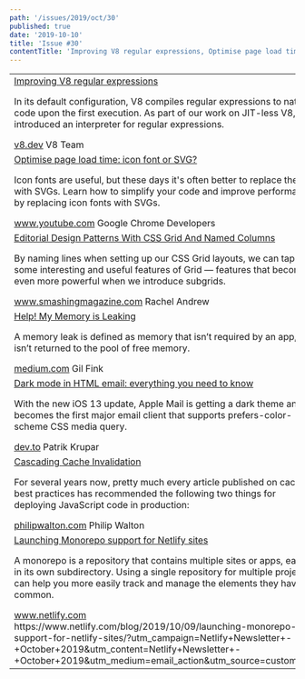 ```yaml
---
path: '/issues/2019/oct/30'
published: true
date: '2019-10-10'
title: 'Issue #30'
contentTitle: 'Improving V8 regular expressions, Optimise page load time: icon font or SVG? and Dark mode in HTML email: everything you need to know ,,,'
---
```


<center>
	<table align="center" border="0" cellspacing="0" width="100%" height="100%" cellpadding="0">
    <tbody>
				<tr>
					<td>
            <div class="issue__content">
              <a href="https://v8.dev/blog/regexp-tier-up" target="_blank" rel="noopener noreferrer">
                <span class="issue__content-title">Improving V8 regular expressions</span>
              </a>
							<p class="issue__content-desc">In its default configuration, V8 compiles regular expressions to native code upon the first execution. As part of our work on JIT-less V8, we introduced an interpreter for regular expressions.</p>
							<div class="issue__content-info"><a href="https://v8.dev/blog/regexp-tier-up" target="_blank" rel="noopener noreferrer">v8.dev</a> <span>V8 Team</span></div>
						</div>
					</td>
				</tr>
				<tr>
					<td>
            <div class="issue__content">
              <a href="https://www.youtube.com/watch?v=gdL7XWlFJ9c&feature=youtu.be" target="_blank" rel="noopener noreferrer">
                <span class="issue__content-title">Optimise page load time: icon font or SVG?</span>
              </a>
							<p class="issue__content-desc">Icon fonts are useful, but these days it's often better to replace them with SVGs. Learn how to simplify your code and improve performance by replacing icon fonts with SVGs.</p>
							<div class="issue__content-info"><a href="https://www.youtube.com/watch?v=gdL7XWlFJ9c&feature=youtu.be" target="_blank" rel="noopener noreferrer">www.youtube.com</a> <span>Google Chrome Developers</span></div>
						</div>
					</td>
				</tr>
				<tr>
					<td>
            <div class="issue__content">
              <a href="https://www.smashingmagazine.com/2019/10/editorial-design-patterns-css-grid-subgrid-naming/" target="_blank" rel="noopener noreferrer">
                <span class="issue__content-title">Editorial Design Patterns With CSS Grid And Named Columns</span>
              </a>
							<p class="issue__content-desc">By naming lines when setting up our CSS Grid layouts, we can tap into some interesting and useful features of Grid — features that become even more powerful when we introduce subgrids.</p>
							<div class="issue__content-info"><a href="https://www.smashingmagazine.com/2019/10/editorial-design-patterns-css-grid-subgrid-naming/" target="_blank" rel="noopener noreferrer">www.smashingmagazine.com</a> <span>Rachel Andrew</span></div>
						</div>
					</td>
				</tr>
				<tr>
					<td>
            <div class="issue__content">
              <a href="https://medium.com/@gilfink/help-my-memory-is-leaking-bf5dcaf83fc6" target="_blank" rel="noopener noreferrer">
                <span class="issue__content-title">Help! My Memory is Leaking</span>
              </a>
							<p class="issue__content-desc">A memory leak is defined as memory that isn’t required by an app, but isn’t returned to the pool of free memory.</p>
							<div class="issue__content-info"><a href="https://medium.com/@gilfink/help-my-memory-is-leaking-bf5dcaf83fc6" target="_blank" rel="noopener noreferrer">medium.com</a> <span>Gil Fink</span></div>
						</div>
					</td>
				</tr>
				<tr>
					<td>
            <div class="issue__content">
              <a href="https://dev.to/pkrupar/dark-mode-in-html-email-everything-you-need-to-know-3k29" target="_blank" rel="noopener noreferrer">
                <span class="issue__content-title">Dark mode in HTML email: everything you need to know</span>
              </a>
							<p class="issue__content-desc">With the new iOS 13 update, Apple Mail is getting a dark theme and becomes the first major email client that supports prefers-color-scheme CSS media query.</p>
							<div class="issue__content-info"><a href="https://dev.to/pkrupar/dark-mode-in-html-email-everything-you-need-to-know-3k29" target="_blank" rel="noopener noreferrer">dev.to</a> <span>Patrik Krupar</span></div>
						</div>
					</td>
				</tr>
				<tr>
					<td>
            <div class="issue__content">
              <a href="https://philipwalton.com/articles/cascading-cache-invalidation/" target="_blank" rel="noopener noreferrer">
                <span class="issue__content-title">Cascading Cache Invalidation</span>
              </a>
							<p class="issue__content-desc">For several years now, pretty much every article published on caching best practices has recommended the following two things for deploying JavaScript code in production:</p>
							<div class="issue__content-info"><a href="https://philipwalton.com/articles/cascading-cache-invalidation/" target="_blank" rel="noopener noreferrer">philipwalton.com</a> <span>Philip Walton</span></div>
						</div>
					</td>
				</tr>
				<tr>
					<td>
            <div class="issue__content">
              <a href="https://www.netlify.com/blog/2019/10/09/launching-monorepo-support-for-netlify-sites/?utm_campaign=Netlify+Newsletter+-+October+2019&utm_content=Netlify+Newsletter+-+October+2019&utm_medium=email_action&utm_source=customer.io" target="_blank" rel="noopener noreferrer">
                <span class="issue__content-title">Launching Monorepo support for Netlify sites</span>
              </a>
							<p class="issue__content-desc">A monorepo is a repository that contains multiple sites or apps, each in its own subdirectory. Using a single repository for multiple projects can help you more easily track and manage the elements they have in common.</p>
							<div class="issue__content-info"><a href="https://www.netlify.com/blog/2019/10/09/launching-monorepo-support-for-netlify-sites/?utm_campaign=Netlify+Newsletter+-+October+2019&utm_content=Netlify+Newsletter+-+October+2019&utm_medium=email_action&utm_source=customer.io" target="_blank" rel="noopener noreferrer">www.netlify.com</a> <span>https://www.netlify.com/blog/2019/10/09/launching-monorepo-support-for-netlify-sites/?utm_campaign=Netlify+Newsletter+-+October+2019&utm_content=Netlify+Newsletter+-+October+2019&utm_medium=email_action&utm_source=customer.io</span></div>
						</div>
					</td>
				</tr></tbody>
  </table>
</center>
